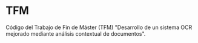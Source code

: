 # TFM
Código del Trabajo de Fin de Máster (TFM) "Desarrollo de un sistema OCR mejorado mediante análisis contextual de documentos".
